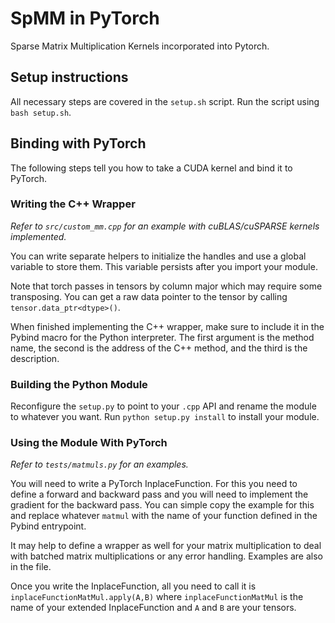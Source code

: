 # SpMM in PyTorch
Sparse Matrix Multiplication Kernels incorporated into Pytorch.

## Setup instructions

All necessary steps are covered in the `setup.sh` script.
Run the script using `bash setup.sh`.

## Binding with PyTorch
The following steps tell you how to take a CUDA kernel and bind it to PyTorch.

### Writing the C++ Wrapper
*Refer to `src/custom_mm.cpp` for an example with cuBLAS/cuSPARSE kernels implemented.*

You can write separate helpers to initialize the handles and use a global variable to store them. This variable persists after you import your module.

Note that torch passes in tensors by column major which may require some transposing. You can get a raw data pointer to the tensor by calling `tensor.data_ptr<dtype>()`.

When finished implementing the C++ wrapper, make sure to include it in the Pybind macro for the Python interpreter. The first argument is the method name, the second is the address of the C++ method, and the third is the description.

### Building the Python Module
Reconfigure the `setup.py` to point to your `.cpp` API and rename the module to whatever you want.
Run `python setup.py install` to install your module.

### Using the Module With PyTorch
*Refer to `tests/matmuls.py` for an examples.*

You will need to write a PyTorch InplaceFunction. For this you need to define a forward and backward pass and you will need to implement the gradient for the backward pass. You can simple copy the example for this and replace whatever `matmul` with the name of your function defined in the Pybind entrypoint.

It may help to define a wrapper as well for your matrix multiplication to deal with batched matrix multiplications or any error handling. Examples are also in the file.

Once you write the InplaceFunction, all you need to call it is `inplaceFunctionMatMul.apply(A,B)` where `inplaceFunctionMatMul` is the name of your extended InplaceFunction and `A` and `B` are your tensors.




